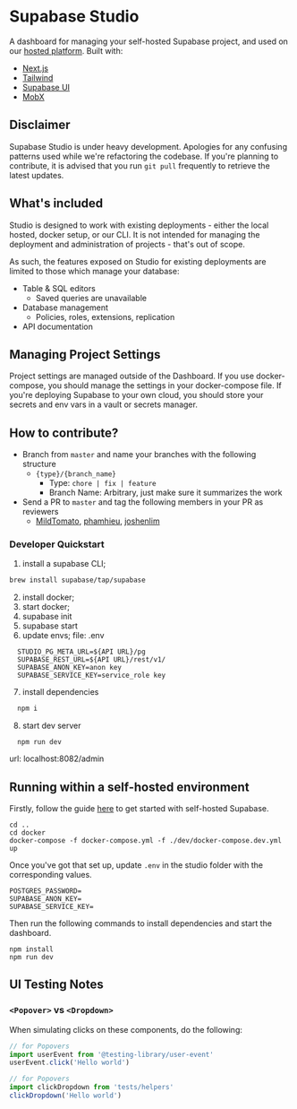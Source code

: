 # Supabase Studio

A dashboard for managing your self-hosted Supabase project, and used on our [hosted platform](https://app.supabase.io). Built with:

- [Next.js](https://nextjs.org/)
- [Tailwind](https://tailwindcss.com/)
- [Supabase UI](https://ui.supabase.com/)
- [MobX](https://www.mobxjs.com/)

## Disclaimer

Supabase Studio is under heavy development. Apologies for any confusing patterns used while we're refactoring the codebase. If you're planning to contribute, it is advised that you run `git pull` frequently to retrieve the latest updates.

## What's included

Studio is designed to work with existing deployments - either the local hosted, docker setup, or our CLI. It is not intended for managing the deployment and administration of projects - that's out of scope.

As such, the features exposed on Studio for existing deployments are limited to those which manage your database:

- Table & SQL editors
  - Saved queries are unavailable
- Database management
  - Policies, roles, extensions, replication
- API documentation

## Managing Project Settings

Project settings are managed outside of the Dashboard. If you use docker-compose, you should manage the settings in your docker-compose file. If you're deploying Supabase to your own cloud, you should store your secrets and env vars in a vault or secrets manager.

## How to contribute?

- Branch from `master` and name your branches with the following structure
  - `{type}/{branch_name}`
    - Type: `chore | fix | feature`
    - Branch Name: Arbitrary, just make sure it summarizes the work
- Send a PR to `master` and tag the following members in your PR as reviewers
  - [MildTomato](https://github.com/mildtomato), [phamhieu](https://github.com/phamhieu), [joshenlim](https://github.com/joshenlim)

### Developer Quickstart

1. install a supabase CLI;
```bash
brew install supabase/tap/supabase
```
2. install docker;
3. start docker;
4. supabase init
5. supabase start
6. update envs; file: .env
```
  STUDIO_PG_META_URL=${API URL}/pg
  SUPABASE_REST_URL=${API URL}/rest/v1/
  SUPABASE_ANON_KEY=anon key
  SUPABASE_SERVICE_KEY=service_role key
```
7. install dependencies
```bash
  npm i
```
8. start dev server
```
  npm run dev
```

url: localhost:8082/admin


## Running within a self-hosted environment

Firstly, follow the guide [here](https://supabase.com/docs/guides/hosting/docker) to get started with self-hosted Supabase.

```
cd ..
cd docker
docker-compose -f docker-compose.yml -f ./dev/docker-compose.dev.yml up
```

Once you've got that set up, update `.env` in the studio folder with the corresponding values.

```
POSTGRES_PASSWORD=
SUPABASE_ANON_KEY=
SUPABASE_SERVICE_KEY=
```

Then run the following commands to install dependencies and start the dashboard.

```
npm install
npm run dev
```

## UI Testing Notes

### `<Popover>` vs `<Dropdown>`

When simulating clicks on these components, do the following:

```js
// for Popovers
import userEvent from '@testing-library/user-event'
userEvent.click('Hello world')

// for Popovers
import clickDropdown from 'tests/helpers'
clickDropdown('Hello world')
```
